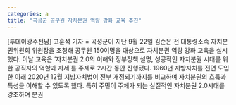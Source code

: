 ```yaml
---
categories: a
title: "곡성군 공무원 자치분권 역량 강화 교육 추진"
---
```

[투데이광주전남] 고훈석 기자 = 곡성군이 지난 9월 22일 김순은 전 대통령소속 자치분권위원회 위원장을 초청해 공무원 150여명을 대상으로 자치분권 역량 강화 교육을 실시했다. 이날 교육은 ‘자치분권 2.0의 이해와 정부정책 설명, 성공적인 자치분권 시대를 위한 공직자의 역할과 자세’를 주제로 2시간 동안 진행됐다. 1960년 지방자치를 전면 도입한 이래 2020년 12월 지방자치법이 전부 개정되기까지를 비교하며 자치분권의 흐름과 특성을 이해할 수 있도록 했다. 특히 주민이 주체가 되는 실질적인 자치분권 2.0시대를 강조하며 분권